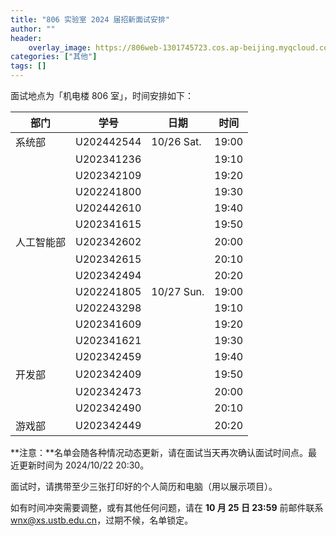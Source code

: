 ```yaml
---
title: "806 实验室 2024 届招新面试安排"
author: ""
header:
    overlay_image: https://806web-1301745723.cos.ap-beijing.myqcloud.com/web/news-banner.jpg
categories: ["其他"]
tags: []
---
```


面试地点为「机电楼 806 室」，时间安排如下：

| 部门       | 学号       | 日期       | 时间  |
| ---------- | ---------- | ---------- | ----- |
| 系统部     | U202442544 | 10/26 Sat. | 19:00 |
|            | U202341236 |            | 19:10 |
|            | U202342109 |            | 19:20 |
|            | U202241800 |            | 19:30 |
|            | U202442610 |            | 19:40 |
|            | U202341615 |            | 19:50 |
| 人工智能部 | U202342602 |            | 20:00 |
|            | U202342615 |            | 20:10 |
|            | U202342494 |            | 20:20 |
|            | U202241805 | 10/27 Sun. | 19:00 |
|            | U202243298 |            | 19:10 |
|            | U202341609 |            | 19:20 |
|            | U202341621 |            | 19:30 |
|            | U202342459 |            | 19:40 |
| 开发部     | U202342409 |            | 19:50 |
|            | U202342473 |            | 20:00 |
|            | U202342490 |            | 20:10 |
| 游戏部     | U202342449 |            | 20:20 |

**注意：**名单会随各种情况动态更新，请在面试当天再次确认面试时间点。最近更新时间为 2024/10/22 20:30。

面试时，请携带至少三张打印好的个人简历和电脑（用以展示项目）。

如有时间冲突需要调整，或有其他任何问题，请在 **10 月 25 日 23:59** 前邮件联系 [wnx@xs.ustb.edu.cn](mailto:wnx@xs.ustb.edu.cn)，过期不候，名单锁定。
